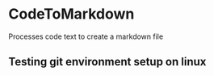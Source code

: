 # CodeToMarkdown
Processes code text to create a markdown file

## Testing git environment setup on linux
